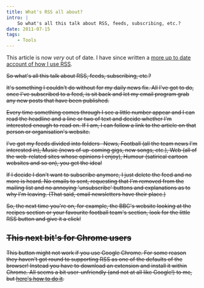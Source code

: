 ```yaml
---
title: What's RSS all about?
intro: |
    So what's all this talk about RSS, feeds, subscribing, etc.?
date: 2011-07-15
tags:
    - Tools
---
```


This article is now _very_ out of date. I have since written a [more up to date account of how I use RSS](/blog/why-i-still-use-rss).

~~So what's all this talk about RSS, feeds, subscribing, etc.?~~

~~It's something I couldn't do without for my daily news fix. All I've got to do, once I've subscribed to a feed, is sit back and let my email program grab any new posts that have been published.~~

~~Every time something comes through I see a little number appear and I can read the headline and a line or two of text and decide whether I'm interested enough to read on. If I am, I can follow a link to the article on that person or organisation's website.~~

~~I've got my feeds divided into folders- News, Football (all the team news I'm interested in), Music (news of up-coming gigs, new songs, etc.), Web (all of the web-related sites whose opinions I enjoy), Humour (satirical cartoon websites and so on), you get the idea!~~

~~If I decide I don't want to subscribe anymore, I just delete the feed and no more is heard. No emails to sent, requesting that I'm removed from the mailing list and no annoying 'unsubscribe' buttons and explanations as to why I'm leaving. (That said, email newsletters have their place.)~~

~~So, the next time you're on, for example, the BBC's website looking at the recipes section or your favourite football team's section, look for the little RSS button and give it a click!~~


## ~~This next bit's for Chrome users~~

~~This button might not work if you use Google Chrome. For some reason they haven't got round to supporting RSS as one of the defaults of the browser! Instead you have to download an extension and install it within Chrome. All seems a bit user-unfriendly (and not at all like Google!) to me, but [here's how to  do it](https://chrome.google.com/webstore/detail/nlbjncdgjeocebhnmkbbbdekmmmcbfjd).~~
